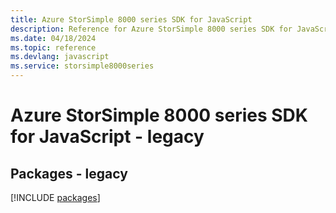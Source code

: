 ```yaml
---
title: Azure StorSimple 8000 series SDK for JavaScript
description: Reference for Azure StorSimple 8000 series SDK for JavaScript
ms.date: 04/18/2024
ms.topic: reference
ms.devlang: javascript
ms.service: storsimple8000series
---
```

# Azure StorSimple 8000 series SDK for JavaScript - legacy
## Packages - legacy
[!INCLUDE [packages](storsimple-8000-series-index.md)]